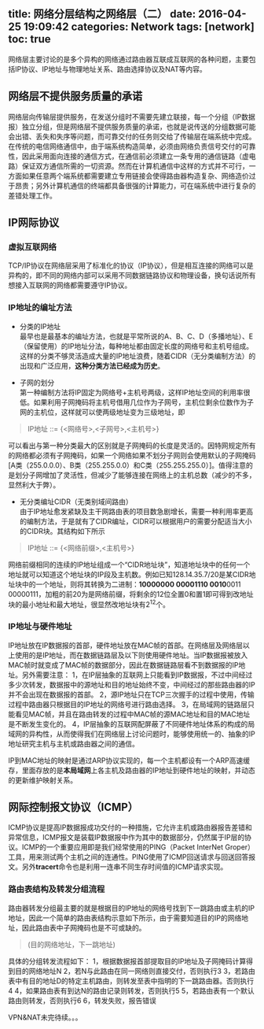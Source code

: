 title: 网络分层结构之网络层（二）
date: 2016-04-25 19:09:42
categories: Network
tags: [network]
toc: true
---
网络层主要讨论的是多个异构的网络通过路由器互联成互联网的各种问题，主要包括IP协议、IP地址与物理地址关系、路由选择协议及NAT等内容。
<!--more-->



## 网络层不提供服务质量的承诺

网络层向传输层提供服务，在发送分组时不需要先建立联接，每一个分组（IP数据报）独立分组，但是网络层不提供服务质量的承诺，也就是说传送的分组数据可能会出错、丢失和失序等问题，而可靠交付的任务则交给了传输层在端系统中完成。在传统的电信网络通信中，由于端系统构造简单，必须由网络负责信号交付的可靠性，因此采用面向连接的通信方式，在通信前必须建立一条专用的通信链路（虚电路）保证双方通信所需的一切资源。然而在计算机通信中这样的方式并不可行，一方面如果任意两个端系统都需要建立专用链接会使得路由器构造复杂、网络造价过于昂贵；另外计算机通信的终端都具备很强的计算能力，可在端系统中进行复杂的差错处理工作。

## IP网际协议

### 虚拟互联网络    
TCP/IP协议在网络层采用了标准化的协议（IP协议），但是相互连接的网络可以是异构的，即不同的网络内部可以采用不同数据链路协议和物理设备，换句话说所有想接入互联网的网络都需要遵守IP协议。

### IP地址的编址方法  

- 分类的IP地址    
最早也是最基本的编址方法，也就是平常所说的A、B、C、D（多播地址）、E（保留使用）的IP地址分法，每种地址都由固定长度的网络号和主机号组成。这样的分类不够灵活造成大量的IP地址浪费，随着CIDR（无分类编制方法）的出现和广泛应用，**这种分类方法已经成为历史**。

- 子网的划分    
第一种编制方法将IP固定为网络号+主机号两级，这样IP地址空间的利用率很低。如果利用子网掩码将主机号借用几位作为子网号，主机位剩余位数作为子网的主机位，这样就可以使两级地址变为三级地址，即    
> IP地址 ::= {<网络号>,<子网号>,<主机号>}   

可以看出与第一种分类最大的区别就是子网掩码的长度是灵活的。因特网规定所有的网络都必须有子网掩码，如果一个网络如果不划分子网则会使用默认的子网掩码[A类（255.0.0.0）、B类（255.255.0.0）和C类（255.255.255.0）]。值得注意的是划分子网增加了灵活性，但减少了能够连接在网络上的主机总数（减少的不多，显然利大于弊）。

- 无分类编址CIDR（无类别域间路由）    
由于IP地址愈发紧缺及主干网路由表的项目数急剧增长，需要一种利用率更高的编制方法，于是就有了CIDR编址，CIDR可以根据用户的需要分配适当大小的CIDR块。其结构如下所示
> IP地址 ::= {<网络前缀>,<主机号>}   
   
网络前缀相同的连续的IP地址组成一个“CIDR地址块”，知道地址块中的任何一个地址就可以知道这个地址块的IP段及主机数。例如已知128.14.35.7/20是某CIDR地址块中的一个地址，则将其转换为二进制：**10000000 00001110 0010**0011 00000111，加粗的前20为是网络前缀，将剩余的12位全置0和置1即可得到改地址块的最小地址和最大地址，很显然改地址块有2<sup>12</sup>个。

### IP地址与硬件地址

IP地址放在IP数据报的首部，硬件地址放在MAC帧的首部。在网络层及网络层以上使用的是IP地址，而在数据链路层及以下则使用硬件地址。当IP数据报被放入MAC帧时就变成了MAC帧的数据部分，因此在数据链路层看不到数据报的IP地址。另外需要注意：
1，在IP层抽象的互联网上只能看到IP数据报，不过中间经过多少次转发，数据报中的源地址和目的地址始终不变，中间经过的那些路由器的IP并不会出现在数据报的首部。
2，源IP地址只在TCP三次握手的过程中使用，传输过程中路由器只根据目的IP地址的网络号进行路由选择。
3，在局域网的链路层只能看见MAC帧，并且在路由转发的过程中MAC帧的源MAC地址和目的MAC地址是不断发生变化的。
4，IP层抽象的互联网配屏蔽了不同硬件地址体系的构成的局域网的异构性，从而使得我们在网络层上讨论问题时，能够使用统一的、抽象的IP地址研究主机与主机或路由器之间的通信。

IP到MAC地址的映射是通过ARP协议实现的，每一个主机都设有一个ARP高速缓存，里面存放的是**本局域网**上各主机及路由器的IP地址到硬件地址的映射，并动态的更新维护映射关系。

## 网际控制报文协议（ICMP）
ICMP协议是提高IP数据报成功交付的一种措施，它允许主机或路由器报告差错和异常信息，ICMP报文是装载IP数据报中作为其中的数据部分，仍然属于IP层的协议。ICMP的一个重要应用即是我们经常使用的PING（Packet InterNet Groper）工具，用来测试两个主机之间的连通性。PING使用了ICMP回送请求与回送回答报文。另外**tracert**命令也是利用一连串不同生存时间值的ICMP请求实现。


### 路由表结构及转发分组流程
路由器转发分组最主要的就是根据目的IP地址的网络号找到下一跳路由或主机的IP地址，因此一个简单的路由表结构示意如下所示，由于需要知道目的IP的网络地址，因此路由表中子网掩码也是不可或缺的。
> (目的网络地址，下一跳地址)

具体的分组转发流程如下：
1，根据数据报首部提取目的IP地址及子网掩码计算得到目的网络地址N
2，若N与此路由在同一网络则直接交付，否则执行3
3，若路由表中有目的地址D的特定主机路由，则转发至表中指明的下一跳路由器。否则执行4
4，如果路由表有到达N的路由记录则转发，否则执行5
5，若路由表有一个默认路由则转发，否则执行6
6，转发失败，报告错误


VPN&NAT未完待续。。。

 



